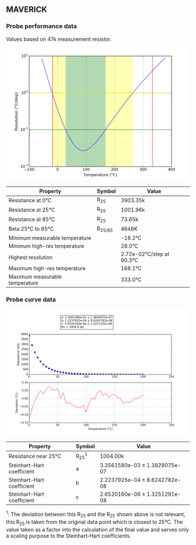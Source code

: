 
## MAVERICK
### Probe performance data

Values based on 47k measurement resistor.
![Sensor performance chart](MAVERICK_resolution.png)

Property | Symbol | Value
-------- | -------- | --------
Resistance at 0°C | R<sub>25</sub> | 3903.35k
Resistance at 25°C | R<sub>25</sub> | 1001.96k
Resistance at 85°C | R<sub>25</sub> | 73.65k
Beta 25°C to 85°C | B<sub>25/85</sub>| 4646K
Minimum measurable temperature | | -18.2°C
Minimum high-res temperature | | 28.0°C
Highest resolution || 2.72e-02°C/step at 90.3°C
Maximum high-res temperature | | 168.1°C
Maximum measurable temperature | | 333.0°C

### Probe curve data
![Probe fit chart](MAVERICK_curve.png)

Property | Symbol | Value
-------- | -------- | --------
Resistance near 25°C | R<sub>25</sub><sup>1</sup> | 1004.00k
Steinhart-Hart coefficient | a | 3.3561580e-03 ± 1.3829075e-07
Steinhart-Hart coefficient | b | 2.2237925e-04 ± 8.6242782e-08
Steinhart-Hart coefficient | c | 2.6520160e-06 ± 1.3251291e-08

<sup>1</sup>: The deviation between this R<sub>25</sub> and the R<sub>25</sub> shown above is not relevant, this R<sub>25</sub> is taken from the original data point which is closest to 25°C. The value taken as a factor into the calculation of the final value and serves only a scaling purpose to the Steinhart-Hart coefficients.

